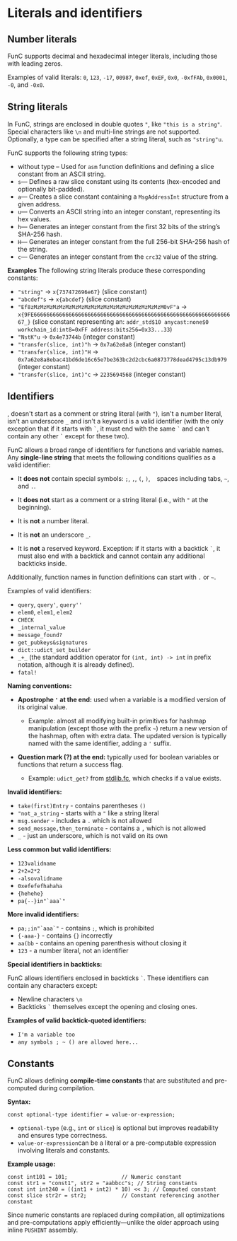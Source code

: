 # Literals and identifiers
## Number literals

FunC supports decimal and hexadecimal integer literals, including those with leading zeros.

Examples of valid literals: `0`, `123`, `-17`, `00987`, `0xef`, `0xEF`, `0x0`, `-0xfFAb`, `0x0001`, `-0`, and `-0x0`.

## String literals

In FunC, strings are enclosed in double quotes `"`, like `"this is a string"`.<br />
Special characters like `\n` and multi-line strings are not supported.<br />
Optionally, a type can be specified after a string literal, such as `"string"u`.


FunC supports the following string types:
* without type – Used for `asm` function definitions and defining a slice constant from an ASCII string.
* `s`— Defines a raw slice constant using its contents (hex-encoded and optionally bit-padded).
* `a`— Creates a slice constant containing a `MsgAddressInt` structure from a given address.
* `u`— Converts an ASCII string into an integer constant, representing its hex values.
* `h`— Generates an integer constant from the first 32 bits of the string’s SHA-256 hash.
* `H`— Generates an integer constant from the full 256-bit SHA-256 hash of the string.
* `c`— Generates an integer constant from the `crc32` value of the string.

**Examples**
The following string literals produce these corresponding constants:

* `"string"`  &rarr;  `x{737472696e67}` (slice constant)
* `"abcdef"s` &rarr; `x{abcdef}` (slice constant)
* `"Ef8zMzMzMzMzMzMzMzMzMzMzMzMzMzMzMzMzMzMzMzMzM0vF"a` &rarr; `x{9FE6666666666666666666666666666666666666666666666666666666666666667_}` (slice constant representing an: `addr_std$10 anycast:none$0 workchain_id:int8=0xFF address:bits256=0x33...33`)
* `"NstK"u` &rarr; `0x4e73744b` (integer constant)
* `"transfer(slice, int)"h` &rarr; `0x7a62e8a8` (integer constant)
* `"transfer(slice, int)"H` &rarr; `0x7a62e8a8ebac41bd6de16c65e7be363bc2d2cbc6a0873778dead4795c13db979` (integer constant)
* `"transfer(slice, int)"c` &rarr; `2235694568` (integer constant)

## Identifiers
, doesn't start as a comment or string literal (with `"`), isn't a number literal, isn't an underscore `_` and isn't a keyword is a valid identifier (with the only exception that if it starts with `` ` ``, it must end with the same `` ` `` and can't contain any other `` ` `` except for these two).


FunC allows a broad range of identifiers for functions and variable names. 
Any **single-line string** that meets the following conditions qualifies as a valid identifier:
- It **does not** contain special symbols: `;`, `,`, `(`, `)`, ` ` spaces including tabs, `~`, and `.`.

- It **does not** start as a comment or a string literal (i.e., with `"` at the beginning). 
- It is **not** a number literal.
- It is **not** an underscore `_`.
- It is **not** a reserved keyword. Exception: if it starts with a backtick `` ` ``, it must also end with a backtick and cannot contain any additional backticks inside.

Additionally, function names in function definitions can start with `.` or `~`.

Examples of valid identifiers:
- `query`, `query'`, `query''`
- `elem0`, `elem1`, `elem2`
- `CHECK`
- `_internal_value`
- `message_found?`
- `get_pubkeys&signatures`
- `dict::udict_set_builder`
- `_+_` (the standard addition operator for `(int, int) -> int` in prefix notation, although it is already defined).
- `fatal!`

**Naming conventions:**

- **Apostrophe `'` at the end:** used when a variable is a modified version of its original value. 

  - Example: 
  almost all modifying built-in primitives for hashmap manipulation 
  (except those with the prefix `~`) return a new version of the hashmap, often with extra data. 
  The updated version is typically named with the same identifier, adding a `'` suffix.

- **Question mark (?) at the end:** typically used for boolean variables or functions that return a success flag.
  - Example: `udict_get?` from [stdlib.fc](/v3/documentation/smart-contracts/func/docs/stdlib), which checks if a value exists.


**Invalid identifiers:**
- `take(first)Entry` - contains parentheses `()`
- `"not_a_string` - starts with a `"` like a string literal
- `msg.sender` - includes a `.` which is not allowed
- `send_message,then_terminate` - contains a `,` which is not allowed 
- `_` - just an underscore, which is not valid on its own

**Less common but valid identifiers:**
- `123validname`
- `2+2=2*2`
- `-alsovalidname`
- `0xefefefhahaha`
- `{hehehe}`
- ``pa{--}in"`aaa`"``

**More invalid identifiers:**
- ``pa;;in"`aaa`"`` - contains `;`, which is prohibited
- `{-aaa-}` - contains `{}` incorrectly
- `aa(bb` - contains an opening parenthesis without closing it
- `123` - a number literal, not an identifier

**Special identifiers in backticks:**

FunC allows identifiers enclosed in backticks `` ` ``. These identifiers can contain any characters except:
- Newline characters `\n`
- Backticks `` ` `` themselves except the opening and closing ones.

**Examples of valid backtick-quoted identifiers:**

- `I'm a variable too`
- `any symbols ; ~ () are allowed here...`

## Constants
FunC allows defining **compile-time constants** that are substituted and pre-computed during compilation.

**Syntax:**

```func
const optional-type identifier = value-or-expression;
```

- `optional-type` (e.g., `int` or `slice`) is optional but improves readability and ensures type correctness.
- `value-or-expression`can be a literal or a pre-computable expression involving literals and constants.

**Example usage:**

```func
const int101 = 101;                 // Numeric constant
const str1 = "const1", str2 = "aabbcc"s; // String constants
const int int240 = ((int1 + int2) * 10) << 3; // Computed constant
const slice str2r = str2;           // Constant referencing another constant
```


Since numeric constants are replaced during compilation,
all optimizations and pre-computations apply efficiently—unlike the older approach using inline `PUSHINT` assembly.


